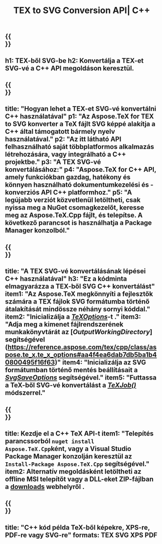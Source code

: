 ﻿---
translation: true
template: /_templates/_conversion-child-cpp.md
title: TEX to SVG Conversion API| C++
description: TeX-SVG konvertálási funkció. Integrálja ezt a helyszíni C++ könyvtárat a projektjébe, vagy használjon többplatformos alkalmazásokat a TeX SVG formátumba konvertálásához.
keywords: tex to svg api cpp, tex2svg integrate c++
url: /cpp/conversion/tex-to-svg/
family: tex
platformtag: cpp
feature: conversion
informat: TEX
outformat: SVG
otherformats: BMP PNG JPEG TIFF PDF XPS
---

{{<section banner>}}
---
h1: TEX-ből SVG-be
h2: Konvertálja a TEX-et SVG-vé a C++ API megoldáson keresztül.
---

{{<section overview>}}
---
title: "Hogyan lehet a TEX-et SVG-vé konvertálni C++ használatával"
p1: "Az Aspose.TeX for TEX to SVG konverter a TeX fájlt SVG képpé alakítja a C++ által támogatott bármely nyelv használatával."
p2: "Az itt látható API felhasználható saját többplatformos alkalmazás létrehozására, vagy integrálható a C++ projektbe."
p3: "A TEX SVG-vé konvertálásához:"
p4: "Aspose.TeX for C++ API, amely funkciókban gazdag, hatékony és könnyen használható dokumentumkezelési és -konverziós API C++ platformhoz."
p5: "A legújabb verziót közvetlenül letöltheti, csak nyissa meg a NuGet csomagkezelőt, keresse meg az Aspose.TeX.Cpp fájlt, és telepítse. A következő parancsot is használhatja a Package Manager konzolból."
---

{{<section feature1>}}
---
title: "A TEX SVG-vé konvertálásának lépései C++ használatával"
h3: "Ez a kódminta elmagyarázza a TEX-ből SVG C++ konvertálást"
item1: "Az Aspose.TeX megkönnyíti a fejlesztők számára a TEX fájlok SVG formátumba történő átalakítását mindössze néhány sornyi kóddal."
item2: "Inicializálja a [*TeXOptions*](https://reference.aspose.com/tex/cpp/class/aspose.te_x.te_x_options)-t ."
item3: "Adja meg a kimenet fájlrendszerének munkakönyvtárát az [*OutputWorkingDirectory*] segítségével (https://reference.aspose.com/tex/cpp/class/aspose.te_x.te_x_options#aa4f4ea6dab7db5ba1b40800495f16f63)"
item4: "Inicializálja az SVG formátumban történő mentés beállításait a [*SvgSaveOptions*](https://reference.aspose.com/tex/cpp/class/aspose.te_x.presentation.image.svg_save_options) segítségével."
item5: "Futtassa a TeX-ből SVG-vé konvertálást a [*TeXJob()*](https://reference.aspose.com/tex/cpp/class/aspose.te_x.te_x_job) módszerrel."
---

{{<section feature2>}}
---
title: Kezdje el a C++ TeX API-t
item1: "Telepítés parancssorból ```nuget install Aspose.TeX.Cpp```ként, vagy a Visual Studio Package Manager konzolján keresztül az ```Install-Package Aspose.TeX.Cpp``` segítségével."
item2: Alternatív megoldásként letöltheti az offline MSI telepítőt vagy a DLL-eket ZIP-fájlban a [downloads](https://releases.aspose.com/tex/cpp) webhelyről .
---

{{<section widget>}}
---
title: "C++ kód példa TeX-ből képekre, XPS-re, PDF-re vagy SVG-re"
formats: TEX SVG XPS PDF
---
